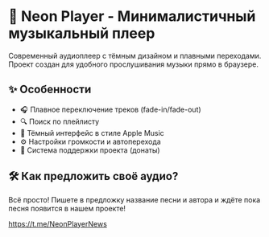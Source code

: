 # 🎵 Neon Player - Минималистичный музыкальный плеер  
  
Современный аудиоплеер с тёмным дизайном и плавными переходами. Проект создан для удобного прослушивания музыки прямо в браузере.  

## ✨ Особенности  

- 🎧 Плавное переключение треков (fade-in/fade-out)  
- 🔍 Поиск по плейлисту  
- 🎨 Тёмный интерфейс в стиле Apple Music  
- ⚙️ Настройки громкости и автоперехода  
- 💌 Система поддержки проекта (донаты)  

## 🛠️ Как предложить своё аудио?

Всё просто!
Пишете в предложку название песни и автора и ждёте пока песня появится в нашем проекте!





https://t.me/NeonPlayerNews
